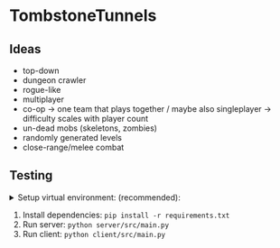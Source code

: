 # TombstoneTunnels

## Ideas

- top-down
- dungeon crawler
- rogue-like
- multiplayer
- co-op -> one team that plays together / maybe also singleplayer -> difficulty scales with player count
- un-dead mobs (skeletons, zombies)
- randomly generated levels
- close-range/melee combat

## Testing

<details>

<summary>Setup virtual environment: (recommended):</summary>

1. Create virtual environment: `python -m venv env`
2. Activate virtual environment: `.\env\Scripts\activate` (Windows) or `source env/bin/activate` (Unix)

</details>

1. Install dependencies: `pip install -r requirements.txt`
2. Run server: `python server/src/main.py`
3. Run client: `python client/src/main.py`